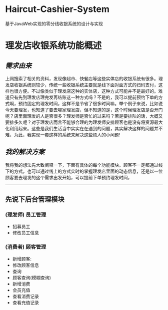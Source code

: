 # Haircut-Cashier-System
基于JavaWeb实现的零分线收银系统的设计与实现

# 理发店收银系统功能概述
## _需求由来_
上网搜索了相关的资料，发现像超市、快餐店等这些实体店的收银系统有很多。理发店收银系统则较少，传统一些收银系统主要就是线下面对面方式的扫码支付，这样也很方便。不过像类似于理发店这种的实体店，这种方式可能并不是最好的。难道只有先到理发店理完发再结账这一种方式吗？不是的，我可以提前预约下单的方式啊，预约固定的理发时间，这样不是节省了很多时间嘛。举个例子来说，比如说今天要理发，也知道了要去哪家理发店，但不知道的是，这个时候理发店是否开门呢？店里面理发的人是否很多？理发师是否忙的过来吗？若是要排队的话，大概又要排多久呢？对于理发店而言不能够合理的为理发师安排顾客也是没有将资源最大化利用起来。这些是我们生活当中实实在在遇到的问题，其实解决这样的问题并不难，为此，我实现一套这样的系统来解决这些烦人的小问题!
## _我的解决方案_
我将我的想法先大致阐释一下，下面有具体的每个功能模块。顾客不一定都通过线下的方式，也可以通过线上的方式实时的掌握理发店里面的动态信息，还是以一位顾客要去理发的这个需求出发开始，可以提前下单预约理发时间，
***
## 先说下后台管理模块 

### (理发师) 员工管理
* 招募员工
* 修改员工信息
### (消费者) 顾客管理
* 新增顾客: 
* 修改顾客信息
* 查询  
* 顾客查询(模糊查询)
* 新增消费
* 会员充值
* 查看消费记录
* 查看充值记录




